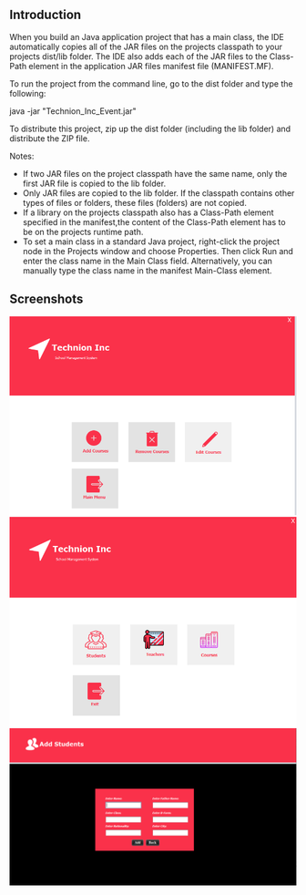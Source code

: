 
## Introduction
When you build an Java application project that has a main class, the IDE
automatically copies all of the JAR
files on the projects classpath to your projects dist/lib folder. The IDE
also adds each of the JAR files to the Class-Path element in the application
JAR files manifest file (MANIFEST.MF).

To run the project from the command line, go to the dist folder and
type the following:

java -jar "Technion_Inc_Event.jar" 

To distribute this project, zip up the dist folder (including the lib folder)
and distribute the ZIP file.

Notes:

* If two JAR files on the project classpath have the same name, only the first
JAR file is copied to the lib folder.
* Only JAR files are copied to the lib folder.
If the classpath contains other types of files or folders, these files (folders)
are not copied.
* If a library on the projects classpath also has a Class-Path element
specified in the manifest,the content of the Class-Path element has to be on
the projects runtime path.
* To set a main class in a standard Java project, right-click the project node
in the Projects window and choose Properties. Then click Run and enter the
class name in the Main Class field. Alternatively, you can manually type the
class name in the manifest Main-Class element.
## Screenshots

![App Screenshot](https://github.com/usamaBIftikhar/School-Management-System/blob/15c367cc46d7bce4615471379fb3c7df84eb4833/1.PNG)
![App Screenshot](https://github.com/usamaBIftikhar/School-Management-System/blob/15c367cc46d7bce4615471379fb3c7df84eb4833/2.PNG)
![App Screenshot](https://github.com/usamaBIftikhar/School-Management-System/blob/15c367cc46d7bce4615471379fb3c7df84eb4833/3.PNG)

